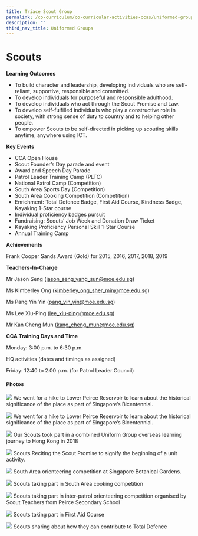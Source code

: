 ```yaml
---
title: Triace Scout Group
permalink: /co-curriculum/co-curricular-activities-ccas/uniformed-groups-scouts/
description: ""
third_nav_title: Uniformed Groups
---
```

# **Scouts**

**Learning Outcomes**

*   To build character and leadership, developing individuals who are self-reliant, supportive, responsible and committed.
*   To develop individuals for purposeful and responsible adulthood.
*   To develop individuals who act through the Scout Promise and Law.
*   To develop self-fulfilled individuals who play a constructive role in society, with strong sense of duty to country and to helping other people.
*   To empower Scouts to be self-directed in picking up scouting skills anytime, anywhere using ICT.

**Key Events**

*   CCA Open House
*   Scout Founder’s Day parade and event
*   Award and Speech Day Parade
*   Patrol Leader Training Camp (PLTC)
*   National Patrol Camp (Competition)
*   South Area Sports Day (Competition)
*   South Area Cooking Competition (Competition)
*   Enrichment: Total Defence Badge, First Aid Course, Kindness Badge, Kayaking 1-Star course
*   Individual proficiency badges pursuit
*   Fundraising: Scouts’ Job Week and Donation Draw Ticket
*   Kayaking Proficiency Personal Skill 1-Star Course
*   Annual Training Camp

**Achievements**

Frank Cooper Sands Award (Gold) for 2015, 2016, 2017, 2018, 2019

**Teachers-In-Charge**

Mr Jason Seng ([jason\_seng\_yang\_sun@moe.edu.sg](http://jason_seng_yang_sun@moe.edu.sg/))

Ms Kimberley Ong ([kimberley\_ong\_sher\_min@moe.edu.sg](http://kimberley_ong_sher_min@moe.edu.sg/))

Ms Pang Yin Yin ([pang\_yin\_yin@moe.edu.sg](mailto:pang_yin_yin@moe.edu.sg)) 

Ms Lee Xiu-Ping ([lee\_xiu-ping@moe.edu.sg](mailto:lee_xiu-ping@moe.edu.sg))

Mr Kan Cheng Mun ([kang\_cheng\_mun@moe.edu.sg](mailto:kang_cheng_mun@moe.edu.sg))

**CCA Training Days and Time**

Monday: 3:00 p.m. to 6:30 p.m.

HQ activities (dates and timings as assigned)

Friday: 12:40 to 2.00 p.m. (for Patrol Leader Council)

#### Photos

![](/images/Bicentennial-Scout-Trek.jpg)
We went for a hike to Lower Peirce Reservoir to learn about the historical significance of the place as part of Singapore’s Bicentennial.

![](/images/Chief-Commissioner-Award-Ceremony.jpg)
We went for a hike to Lower Peirce Reservoir to learn about the historical significance of the place as part of Singapore’s Bicentennial.

![](/images/Cooking-Competition.jpeg)
Our Scouts took part in a combined Uniform Group overseas learning journey to Hong Kong in 2018

![](/images/First-Aid-Course.jpeg)
Scouts Reciting the Scout Promise to signify the beginning of a unit activity.

![](/images/Hong-Kong-Trip.jpg)
South Area orienteering competition at Singapore Botanical Gardens.

![](/images/Orienteering-Competition.jpg)
Scouts taking part in South Area cooking competition

![](/images/Orienteering-in-Peirce.jpeg)
Scouts taking part in inter-patrol orienteering competition organised by Scout Teachers from Peirce Secondary School

![](/images/Scout-Promise.jpg)
Scouts taking part in First Aid Course

![](/images/Total-Defence.jpeg)
Scouts sharing about how they can contribute to Total Defence

